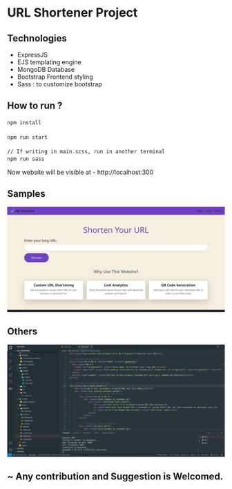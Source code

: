 # URL Shortener Project

## Technologies
- ExpressJS
- EJS templating engine
- MongoDB Database
- Bootstrap Frontend styling
- Sass : to customize bootstrap


## How to run ?
```bash
npm install

npm run start

// If writing in main.scss, run in another terminal
npm run sass

```
Now website will be visible at - http://localhost:300

## Samples
![image one](https://raw.githubusercontent.com/saikat709/url-shortener/refs/heads/main/public/assets/images/ss1.png)

## Others 
![image two](https://raw.githubusercontent.com/saikat709/url-shortener/refs/heads/main/public/assets/images/ss2.png)


## ~ Any contribution and Suggestion is Welcomed.